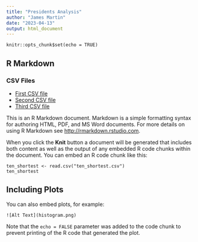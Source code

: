 ```yaml
---
title: "Presidents Analysis"
author: "James Martin"
date: "2023-04-13"
output: html_document
---
```


```{r setup, include=FALSE}
knitr::opts_chunk$set(echo = TRUE)
```

## R Markdown

### CSV Files

* [First CSV file](/path/to/first/file.csv)
* [Second CSV file](/path/to/second/file.csv)
* [Third CSV file](/path/to/third/file.csv)


This is an R Markdown document. Markdown is a simple formatting syntax for authoring HTML, PDF, and MS Word documents. For more details on using R Markdown see <http://rmarkdown.rstudio.com>.

When you click the **Knit** button a document will be generated that includes both content as well as the output of any embedded R code chunks within the document. You can embed an R code chunk like this:

```{r cars}
ten_shortest <- read.csv("ten_shortest.csv")
ten_shortest

```

## Including Plots

You can also embed plots, for example:

```{r pressure, echo=FALSE}
![Alt Text](histogram.png)

```

Note that the `echo = FALSE` parameter was added to the code chunk to prevent printing of the R code that generated the plot.
